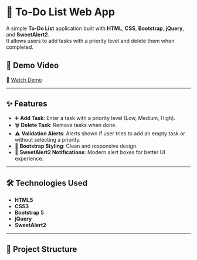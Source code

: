 # 📝 To-Do List Web App

A simple **To-Do List** application built with **HTML**, **CSS**, **Bootstrap**, **jQuery**, and **SweetAlert2**.  
It allows users to add tasks with a priority level and delete them when completed.

## 📸 Demo Video
🎥 [Watch Demo](https://drive.google.com/drive/folders/1ZOK7KVbgNCgBDFf9c1B-uIMetisJqcG_?usp=sharing)

---

## ✨ Features
- ➕ **Add Task**: Enter a task with a priority level (Low, Medium, High).
- 🗑️ **Delete Task**: Remove tasks when done.
- ⚠️ **Validation Alerts**: Alerts shown if user tries to add an empty task or without selecting a priority.
- 🎨 **Bootstrap Styling**: Clean and responsive design.
- 🔔 **SweetAlert2 Notifications**: Modern alert boxes for better UI experience.

---

## 🛠️ Technologies Used
- **HTML5**
- **CSS3**
- **Bootstrap 5**
- **jQuery**
- **SweetAlert2**

---

## 📂 Project Structure
